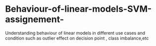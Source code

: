 # Behaviour-of-linear-models-SVM-assignement-
Understanding behaviour of linear models in different use cases and condition such as outlier effect on decision point , class imbalance,etc
